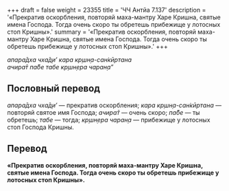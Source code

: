 +++
draft = false
weight = 23355
title = 'ЧЧ Антйа 7.137'
description = '«Прекратив оскорбления, повторяй маха-мантру Харе Кришна, святые имена Господа. Тогда очень скоро ты обретешь прибежище у лотосных стоп Кришны».'
summary = '«Прекратив оскорбления, повторяй маха-мантру Харе Кришна, святые имена Господа. Тогда очень скоро ты обретешь прибежище у лотосных стоп Кришны».'
+++

_апара̄дха чха̄д̣и’ кара кр̣шн̣а-сан̇кӣртана  
ачира̄т па̄бе табе кр̣шн̣ера чаран̣а”_

## Пословный перевод

_апара̄дха_ _чха̄д̣и’_ — прекратив оскорбления; _кара_ _кр̣шн̣а_\-_сан̇кӣртана_ — повторяй святое имя Господа; _ачира̄т_ — очень скоро; _па̄бе_ — ты обретешь; _табе_ — тогда; _кр̣шн̣ера_ _чаран̣а_ — прибежище у лотосных стоп Господа Кришны.

## Перевод

**«Прекратив оскорбления, повторяй маха-мантру Харе Кришна, святые имена Господа. Тогда очень скоро ты обретешь прибежище у лотосных стоп Кришны».**
